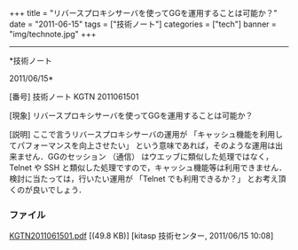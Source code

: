 ﻿+++
title = "リバースプロキシサーバを使ってGGを運用することは可能か？"
date = "2011-06-15"
tags = ["技術ノート"]
categories = ["tech"]
banner = "img/technote.jpg"
+++

-----------------------------------------------------------------------------------------------------------------------------

*技術ノート

2011/06/15*


[番号]
技術ノート KGTN 2011061501

[現象]
リバースプロキシサーバを使ってGGを運用することは可能か？

[説明]
ここで言うリバースプロキシサーバの運用が
「キャッシュ機能を利用してパフォーマンスを向上させたい」
という意味であれば，そのような運用は出来ません．GGのセッション （通信）
はウエッブに類似した処理ではなく， Telnet や SSH
と類似した処理ですので，キャッシュ機能等は利用できません．検討に当たっては，行いたい運用が
「Telnet でも利用できるか？」 とお考え頂くのが良いでしょう．


### ファイル

 
 


[KGTN2011061501.pdf](http://techreport.kitasp.net/attachments/download/572/KGTN2011061501.pdf)
 [(49.8 KB)] [kitasp 技術センター, 2011/06/15
10:08]


 


 

